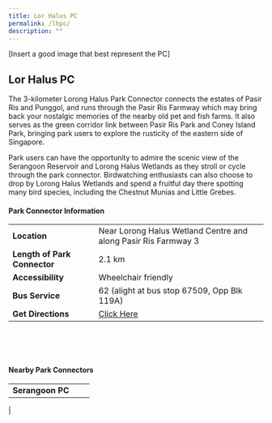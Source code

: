 ```yaml
---
title: Lor Halus PC
permalink: /lhpc/
description: ""
---
```

[Insert a good image that best represent the PC]

## Lor Halus PC

The 3-kilometer Lorong Halus Park Connector connects the estates of Pasir Ris and Punggol, and runs through the Pasir Ris Farmway which may bring back your nostalgic memories of the nearby old pet and fish farms. It also serves as the green corridor link between Pasir Ris Park and Coney Island Park, bringing park users to explore the rusticity of the eastern side of Singapore. 

Park users can have the opportunity to admire the scenic view of the Serangoon Reservoir and Lorong Halus Wetlands as they stroll or cycle through the park connector. Birdwatching enthusiasts can also choose to drop by Lorong Halus Wetlands and spend a fruitful day there spotting many bird species, including the Chestnut Munias and Little Grebes.



#### Park Connector Information
|  |  |  |
| -------- | -------- | -------- |
| **Location** | Near Lorong Halus Wetland Centre and along Pasir Ris Farmway 3 |  |
| **Length of Park Connector** | 2.1 km   |  |
| **Accessibility** | Wheelchair friendly | |
| **Bus Service** | 62 (alight at bus stop 67509, Opp Blk 119A) | |
| **Get Directions** | [Click Here](http://www.onemap.gov.sg/main/v2/?lat=1.3958498&amp;lng=103.9231861) | |

<br>
<br>
<br>	

#### Nearby Park Connectors
|   |  |  |
| -------- | -------- | -------- |
| **Serangoon PC** | | |
|